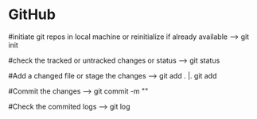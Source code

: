 # GitHub

#initiate git repos in local machine or reinitialize if already available
--> git init

#check the tracked or untracked changes or status
--> git status

#Add a changed file or stage the changes
--> git add . |. git add <fileName>

#Commit the changes
--> git commit -m "<message>"

#Check the commited logs
--> git log


